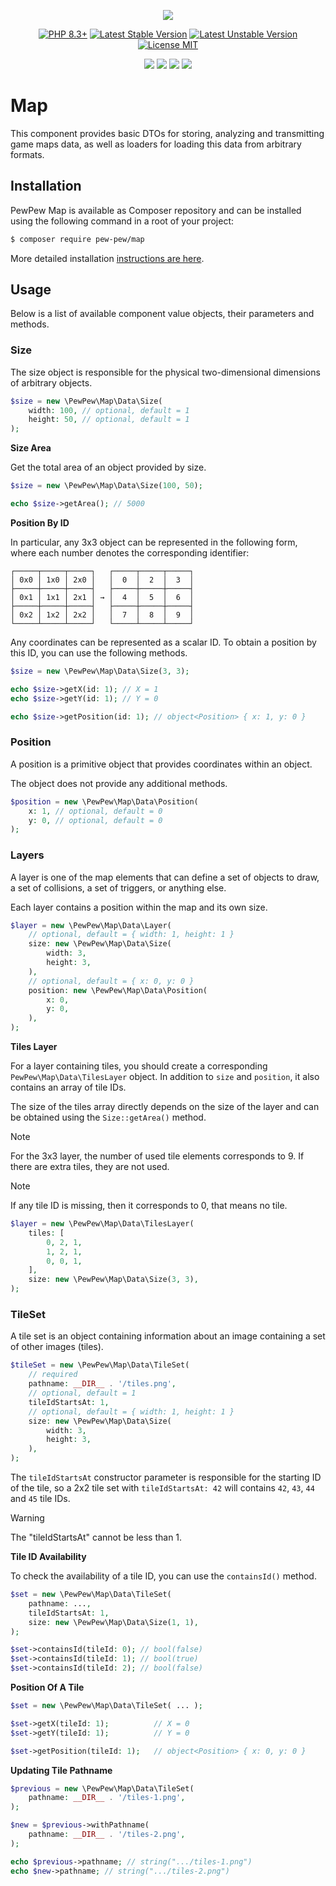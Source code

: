 <p align="center">
    <a href="https://github.com/pew-pew-team"><img src="https://avatars.githubusercontent.com/u/161106276?s=128&v=4"/></a>
</p>

<p align="center">
    <a href="https://packagist.org/packages/pew-pew/map"><img src="https://poser.pugx.org/pew-pew/map/require/php?style=for-the-badge" alt="PHP 8.3+"></a>
    <a href="https://packagist.org/packages/pew-pew/map"><img src="https://poser.pugx.org/pew-pew/map/version?style=for-the-badge" alt="Latest Stable Version"></a>
    <a href="https://packagist.org/packages/pew-pew/map"><img src="https://poser.pugx.org/pew-pew/map/v/unstable?style=for-the-badge" alt="Latest Unstable Version"></a>
    <a href="https://raw.githubusercontent.com/pew-pew-team/map/blob/master/LICENSE"><img src="https://poser.pugx.org/pew-pew/map/license?style=for-the-badge" alt="License MIT"></a>
</p>
<p align="center">
    <a href="https://github.com/pew-pew-team/map/actions"><img src="https://github.com/pew-pew-team/map/workflows/tests/badge.svg"></a>
    <a href="https://github.com/pew-pew-team/map/actions"><img src="https://github.com/pew-pew-team/map/workflows/codestyle/badge.svg"></a>
    <a href="https://github.com/pew-pew-team/map/actions"><img src="https://github.com/pew-pew-team/map/workflows/security/badge.svg"></a>
    <a href="https://github.com/pew-pew-team/map/actions"><img src="https://github.com/pew-pew-team/map/workflows/static-analysis/badge.svg"></a>
</p>

# Map

This component provides basic DTOs for storing, analyzing and 
transmitting game maps data, as well as loaders for 
loading this data from arbitrary formats.

## Installation

PewPew Map is available as Composer repository and can be installed using the 
following command in a root of your project:

```bash
$ composer require pew-pew/map
```

More detailed installation [instructions are here](https://getcomposer.org/doc/01-basic-usage.md).

## Usage

Below is a list of available component value objects, their 
parameters and methods.

### Size

The size object is responsible for the physical two-dimensional dimensions 
of arbitrary objects.

```php
$size = new \PewPew\Map\Data\Size(
    width: 100, // optional, default = 1
    height: 50, // optional, default = 1
);
```

**Size Area**

Get the total area of an object provided by size.

```php
$size = new \PewPew\Map\Data\Size(100, 50);

echo $size->getArea(); // 5000
```

**Position By ID**

In particular, any 3x3 object can be represented in the following form, where 
each number denotes the corresponding identifier:

```
┌─────┬─────┬─────┐   ┌─────┬─────┬─────┐
│ 0x0 │ 1x0 │ 2x0 │   │  0  │  2  │  3  │
├─────┼─────┼─────┤   ├─────┼─────┼─────┤
│ 0x1 │ 1x1 │ 2x1 │ → │  4  │  5  │  6  │
├─────┼─────┼─────┤   ├─────┼─────┼─────┤
│ 0x2 │ 1x2 │ 2x2 │   │  7  │  8  │  9  │
└─────┴─────┴─────┘   └─────┴─────┴─────┘
```

Any coordinates can be represented as a scalar ID. To obtain a position by this
ID, you can use the following methods.

```php
$size = new \PewPew\Map\Data\Size(3, 3);

echo $size->getX(id: 1); // X = 1
echo $size->getY(id: 1); // Y = 0

echo $size->getPosition(id: 1); // object<Position> { x: 1, y: 0 }
```

### Position

A position is a primitive object that provides coordinates within an object.

The object does not provide any additional methods.

```php
$position = new \PewPew\Map\Data\Position(
    x: 1, // optional, default = 0
    y: 0, // optional, default = 0
);
```

### Layers

A layer is one of the map elements that can define a set of objects to draw, 
a set of collisions, a set of triggers, or anything else.

Each layer contains a position within the map and its own size.

```php
$layer = new \PewPew\Map\Data\Layer(
    // optional, default = { width: 1, height: 1 }
    size: new \PewPew\Map\Data\Size(
        width: 3,
        height: 3,
    ),
    // optional, default = { x: 0, y: 0 }
    position: new \PewPew\Map\Data\Position(
        x: 0, 
        y: 0,
    ),
);
```

**Tiles Layer**

For a layer containing tiles, you should create a corresponding
`PewPew\Map\Data\TilesLayer` object. In addition to `size` and `position`, 
it also contains an array of tile IDs.

The size of the tiles array directly depends on the size of the layer and can
be obtained using the `Size::getArea()` method.

> [!NOTE]
> For the 3x3 layer, the number of used tile elements corresponds to 9. 
> If there are extra tiles, they are not used.

> [!NOTE]
> If any tile ID is missing, then it corresponds to 0, that means no tile.

```php
$layer = new \PewPew\Map\Data\TilesLayer(
    tiles: [
        0, 2, 1,
        1, 2, 1,
        0, 0, 1,
    ],
    size: new \PewPew\Map\Data\Size(3, 3),
);
```

### TileSet

A tile set is an object containing information about an image containing a set 
of other images (tiles).

```php
$tileSet = new \PewPew\Map\Data\TileSet(
    // required
    pathname: __DIR__ . '/tiles.png',
    // optional, default = 1
    tileIdStartsAt: 1,
    // optional, default = { width: 1, height: 1 }
    size: new \PewPew\Map\Data\Size(
        width: 3,
        height: 3,
    ),
);
```

The `tileIdStartsAt` constructor parameter is responsible for the starting
ID of the tile, so a 2x2 tile set with `tileIdStartsAt: 42` will contains
`42`, `43`, `44` and `45` tile IDs.

> [!WARNING]
> The "tileIdStartsAt" cannot be less than 1.

**Tile ID Availability**

To check the availability of a tile ID, you can use 
the `containsId()` method.

```php
$set = new \PewPew\Map\Data\TileSet(
    pathname: ...,
    tileIdStartsAt: 1,
    size: new \PewPew\Map\Data\Size(1, 1),
);

$set->containsId(tileId: 0); // bool(false)
$set->containsId(tileId: 1); // bool(true)
$set->containsId(tileId: 2); // bool(false)
```

**Position Of A Tile**

```php
$set = new \PewPew\Map\Data\TileSet( ... );

$set->getX(tileId: 1);          // X = 0
$set->getY(tileId: 1);          // Y = 0

$set->getPosition(tileId: 1);   // object<Position> { x: 0, y: 0 }
```

**Updating Tile Pathname**

```php
$previous = new \PewPew\Map\Data\TileSet(
    pathname: __DIR__ . '/tiles-1.png',
);

$new = $previous->withPathname(
    pathname: __DIR__ . '/tiles-2.png',
);

echo $previous->pathname; // string(".../tiles-1.png")
echo $new->pathname; // string(".../tiles-2.png")
```
